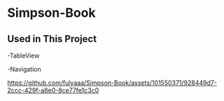 # Simpson-Book

## Used in This Project

-TableView

-Navigation


https://github.com/fulyaaa/Simpson-Book/assets/101550371/928449d7-2ccc-429f-a8e0-8ce77fe1c3c0

